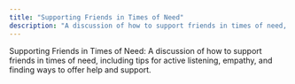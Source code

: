 ```yaml
---
title: "Supporting Friends in Times of Need"
description: "A discussion of how to support friends in times of need, including tips for active listening, empathy, and finding ways to offer help and support."
---
```

Supporting Friends in Times of Need: A discussion of how to support friends in times of need, including tips for active listening, empathy, and finding ways to offer help and support.